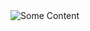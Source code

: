 <img src="https://www.google.com/images/branding/googlelogo/2x/googlelogo_light_color_92x30dp.png" alt="Some Content">
